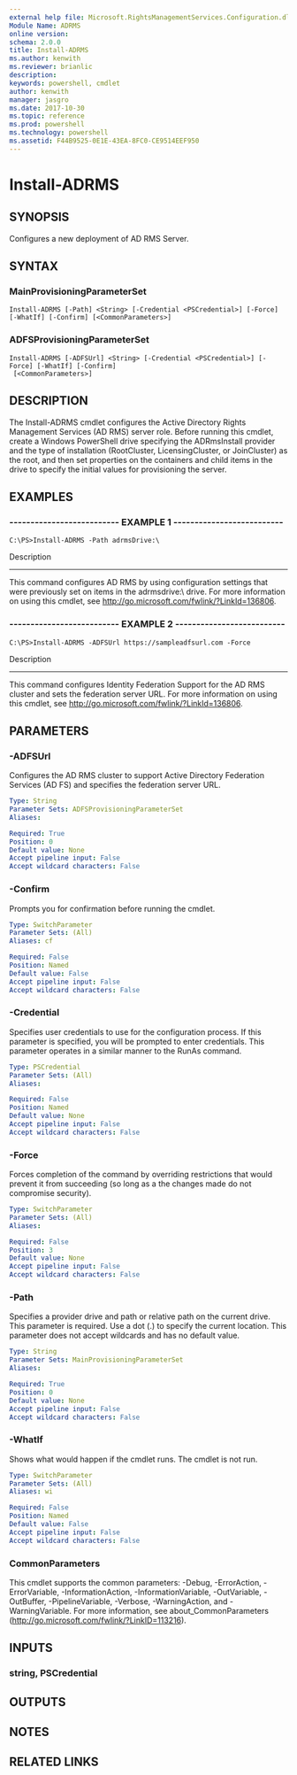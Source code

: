 ```yaml
---
external help file: Microsoft.RightsManagementServices.Configuration.dll-Help.xml
Module Name: ADRMS
online version: 
schema: 2.0.0
title: Install-ADRMS
ms.author: kenwith
ms.reviewer: brianlic
description: 
keywords: powershell, cmdlet
author: kenwith
manager: jasgro
ms.date: 2017-10-30
ms.topic: reference
ms.prod: powershell
ms.technology: powershell
ms.assetid: F44B9525-0E1E-43EA-8FC0-CE9514EEF950
---
```


# Install-ADRMS

## SYNOPSIS
Configures a new deployment of AD RMS Server.

## SYNTAX

### MainProvisioningParameterSet
```
Install-ADRMS [-Path] <String> [-Credential <PSCredential>] [-Force] [-WhatIf] [-Confirm] [<CommonParameters>]
```

### ADFSProvisioningParameterSet
```
Install-ADRMS [-ADFSUrl] <String> [-Credential <PSCredential>] [-Force] [-WhatIf] [-Confirm]
 [<CommonParameters>]
```

## DESCRIPTION
The Install-ADRMS cmdlet configures the Active Directory Rights Management Services (AD RMS) server role.
Before running this cmdlet, create a Windows PowerShell drive specifying the ADRmsInstall provider and the type of installation (RootCluster, LicensingCluster, or JoinCluster) as the root, and then set properties on the containers and child items in the drive to specify the initial values for provisioning the server.

## EXAMPLES

### -------------------------- EXAMPLE 1 --------------------------
```
C:\PS>Install-ADRMS -Path adrmsDrive:\
```

Description

-----------

This command configures AD RMS by using configuration settings that were previously set on items in the adrmsdrive:\ drive.
For more information on using this cmdlet, see http://go.microsoft.com/fwlink/?LinkId=136806.

### -------------------------- EXAMPLE 2 --------------------------
```
C:\PS>Install-ADRMS -ADFSUrl https://sampleadfsurl.com -Force
```

Description

-----------

This command configures Identity Federation Support for the AD RMS cluster and sets the federation server URL.
For more information on using this cmdlet, see http://go.microsoft.com/fwlink/?LinkId=136806.

## PARAMETERS

### -ADFSUrl
Configures the AD RMS cluster to support Active Directory Federation Services (AD FS) and specifies the federation server URL.

```yaml
Type: String
Parameter Sets: ADFSProvisioningParameterSet
Aliases: 

Required: True
Position: 0
Default value: None
Accept pipeline input: False
Accept wildcard characters: False
```

### -Confirm
Prompts you for confirmation before running the cmdlet.

```yaml
Type: SwitchParameter
Parameter Sets: (All)
Aliases: cf

Required: False
Position: Named
Default value: False
Accept pipeline input: False
Accept wildcard characters: False
```

### -Credential
Specifies user credentials to use for the configuration process.
If this parameter is specified, you will be prompted to enter credentials.
This parameter operates in a similar manner to the RunAs command.

```yaml
Type: PSCredential
Parameter Sets: (All)
Aliases: 

Required: False
Position: Named
Default value: None
Accept pipeline input: False
Accept wildcard characters: False
```

### -Force
Forces completion of the command by overriding restrictions that would prevent it from succeeding (so long as a the changes made do not compromise security).

```yaml
Type: SwitchParameter
Parameter Sets: (All)
Aliases: 

Required: False
Position: 3
Default value: None
Accept pipeline input: False
Accept wildcard characters: False
```

### -Path
Specifies a provider drive and path or relative path on the current drive.
This parameter is required.
Use a dot (.) to specify the current location.
This parameter does not accept wildcards and has no default value.

```yaml
Type: String
Parameter Sets: MainProvisioningParameterSet
Aliases: 

Required: True
Position: 0
Default value: None
Accept pipeline input: False
Accept wildcard characters: False
```

### -WhatIf
Shows what would happen if the cmdlet runs.
The cmdlet is not run.

```yaml
Type: SwitchParameter
Parameter Sets: (All)
Aliases: wi

Required: False
Position: Named
Default value: False
Accept pipeline input: False
Accept wildcard characters: False
```

### CommonParameters
This cmdlet supports the common parameters: -Debug, -ErrorAction, -ErrorVariable, -InformationAction, -InformationVariable, -OutVariable, -OutBuffer, -PipelineVariable, -Verbose, -WarningAction, and -WarningVariable. For more information, see about_CommonParameters (http://go.microsoft.com/fwlink/?LinkID=113216).

## INPUTS

### string, PSCredential

## OUTPUTS

## NOTES

## RELATED LINKS
